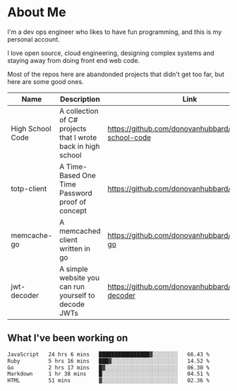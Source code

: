 # About Me

I'm a dev ops engineer who likes to have fun programming, and this is my personal account.

I love open source, cloud engineering, designing complex systems and staying away from doing front end web code.

Most of the repos here are abandonded projects that didn't get too far, but here are some good ones.

| Name       | Description           | Link  |
| ------------- |-------------| -----|
| High School Code | A collection of C# projects that I wrote back in high school | https://github.com/donovanhubbard/high-school-code |
| totp-client | A Time-Based One Time Password proof of concept | https://github.com/donovanhubbard/totp-client |
| memcache-go | A memcached client written in go | https://github.com/donovanhubbard/memcache-go |
| jwt-decoder | A simple website you can run yourself to decode JWTs | https://github.com/donovanhubbard/jwt-decoder |


## What I've been working on

<!--START_SECTION:waka-->

```txt
JavaScript   24 hrs 6 mins   ████████████████▓░░░░░░░░   66.43 %
Ruby         5 hrs 16 mins   ███▓░░░░░░░░░░░░░░░░░░░░░   14.52 %
Go           2 hrs 17 mins   █▓░░░░░░░░░░░░░░░░░░░░░░░   06.30 %
Markdown     1 hr 38 mins    █░░░░░░░░░░░░░░░░░░░░░░░░   04.51 %
HTML         51 mins         ▓░░░░░░░░░░░░░░░░░░░░░░░░   02.36 %
```

<!--END_SECTION:waka-->
